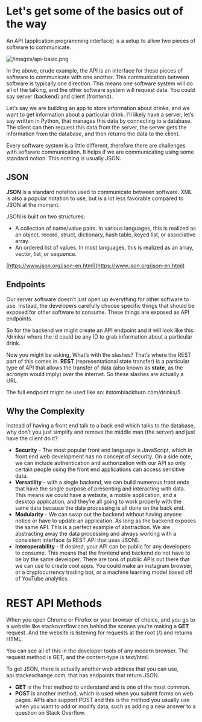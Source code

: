 # Let's get some of the basics out of the way

An API (application programming interface) is a setup to allow two pieces of software to communicate. 

![/images/api-basic.png](/image/api-basic.png)

In the above, crude example, the API is an interface for these pieces of software to communicate with one another. This communication between software is typically one direction. This means one software system will do all of the talking, and the other software system will request data. You could say server (backend) and client (frontend).

Let’s say we are building an app to store information about drinks, and we want to get information about a particular drink. I’ll likely have a server, let’s say written in Python, that manages this data by connecting to a database. The client can then request this data from the server, the server gets the information from the database, and then returns the data to the client.

Every software system is a little different, therefore there are challenges with software communication. It helps if we are communicating using some standard notion. This nothing is usually JSON.

## JSON
**JSON** is a standard notation used to communicate between software. XML is also a popular notation to use, but is a lot less favorable compared to JSON at the moment.

JSON is built on two structures:

- A collection of name/value pairs. In various languages, this is realized as an object, record, struct, dictionary, hash table, keyed list, or associative array.
- An ordered list of values. In most languages, this is realized as an array, vector, list, or sequence.

[https://www.json.org/json-en.html](https://www.json.org/json-en.html)

## Endpoints
Our server software doesn’t just open up everything for other software to use. Instead, the developers carefully choose specific things that should be exposed for other software to consume. These things are exposed as API endpoints. 

So for the backend we might create an API endpoint and it will look like this: /drinks/<id> where the id could be any ID to grab information about a particular drink. 

Now you might be asking, What’s with the slashes? That’s where the REST part of this comes in. **REST** (representational state transfer) is a particular type of API that allows the transfer of data (also known as **state**, as the acronym would imply) over the internet. So these slashes are actually a URL. 

The full endpoint might be used like so: itstomblackburn.com/drinks/5.

## Why the Complexity
Instead of having a front end talk to a back end which talks to the database, why don’t you just simplify and remove the middle man (the server) and just have the client do it?

- **Security** - The most popular front end language is JavaScript, which in front end web development has no concept of security. On a side note, we can include authentication and authorization with our API so only certain people using the front end applications can access sensitive data. 
- **Versatility** - with a single backend, we can build numerous front ends that have the single purpose of presenting and interacting with data. This means we could have a website, a mobile application, and a desktop application, and they’re all going to work properly with the same data because the data processing is all done on the back end. 
- **Modularity** - We can swap out the backend without having anyone notice or have to update an application. As long as the backend exposes the same API. This is a perfect example of abstraction. We are abstracting away the data processing and always working with a consistent interface (a REST API that uses JSON). 
- **Interoperability** - If desired, your API can be public for any developers to consume. This means that the frontend and backend do not have to be by the same developer. There are tons of public APIs out there that we can use to create cool apps. You could make an instagram browser, or a cryptocurrency trading bot, or a machine learning model based off of YouTube analytics. 

# REST API Methods
When you open Chrome or Firefox or your browser of choice, and you go to a website like stackoverflow.com,behind the scenes you’re making a **GET** request. And the website is listening for requests at the root (/) and returns HTML. 

You can see all of this in the developer tools of any modern browser. 
The request method is GET, and the content-type is text/html.

To get JSON, there is actually another web address that you can use, api.stackexchange.com, that has endpoints that return JSON. 

- **GET** is the first method to understand and is one of the most common.
- **POST** is another method, which is used when you submit forms on web pages. APIs also support POST and this is the method you usually use when you want to add or modify data, such as adding a new answer to a question on Stack Overflow. 

